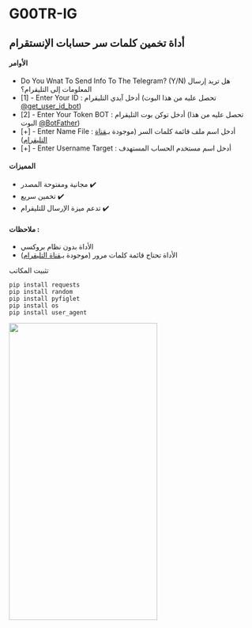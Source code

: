 # G00TR-IG
## أداة تخمين كلمات سر حسابات الإنستقرام


#### الأوامر
- Do You Wnat To Send Info To The Telegram? (Y/N)
هل تريد إرسال المعلومات إلى التليقرام؟
- [1] - Enter Your ID : 
أدخل آيدي التليقرام (تحصل عليه من هذا البوت [@get_user_id_bot](https://t.me/get_user_id_bot))
- [2] - Enter Your Token BOT :
أدخل توكن بوت التليقرام (تحصل عليه من هذا البوت [@BotFather](https://t.me/BotFather))
- [+] - Enter Name File :
أدخل اسم ملف قائمة كلمات السر (موجودة بـ[قناة التليقرام](https://t.me/tler_sa/80))
- [+] - Enter Username Target :
أدخل اسم مستخدم الحساب المستهدف

#### المميزات
- مجانية ومفتوحة المصدر ✔️
- تخمين سريع ✔️
- تدعم ميزة الإرسال للتليقرام ✔️

#### ملاحظات :
- الأداة بدون نظام بروكسي 
- الأداة تحتاج قائمة كلمات مرور (موجودة بـ[قناة التليقرام](https://t.me/tler_sa/80))

تثبيت المكاتب

```
pip install requests
pip install random
pip install pyfiglet
pip install os
pip install user_agent
```

<img src="![G00TR-IG](https://github.com/tlersa/G00TR-IG/assets/111729973/07c9390a-948e-4c37-80dd-b97418d15bea)
" width="300" height="600">
